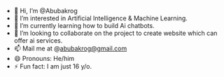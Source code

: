 - 👋 Hi, I’m @Abubakrog
- 👀 I’m interested in Artificial Intelligence & Machine Learning.
- 🌱 I’m currently learning how to build Ai chatbots.
- 💞️ I’m looking to collaborate on the project to create website which can offer ai services.
- 📫 Mail me at @abubakrog@gmail.com
- 😄 Pronouns: He/him
- ⚡ Fun fact: I am just 16 y/o.

<!---
Abubakrog/Abubakrog is a ✨ special ✨ repository because its `README.md` (this file) appears on your GitHub profile.
You can click the Preview link to take a look at your changes.
--->
